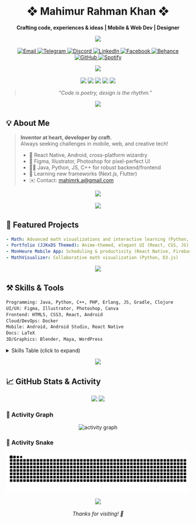 <!-- ================================================================ -->
<!-- ====================  Mahimur Rahman Khan  ===================== -->
<!-- ================================================================ -->

<h1 align="center">❖ Mahimur Rahman Khan ❖</h1>
<p align="center"><b>Crafting code, experiences & ideas | Mobile & Web Dev | Designer</b></p>

<!-- Unique Divider -->
<p align="center">
  <img src="https://raw.githubusercontent.com/mahimrahman/mahimrahman/main/.github/divider.svg" height="6" />
</p>

<!-- Unique Socials Section -->
<p align="center">
  <a href="mailto:mahimrk.a@gmail.com">
    <img src="https://img.shields.io/badge/Email-EA4335?style=flat-square&logo=gmail&logoColor=white" alt="Email" />
  </a>
  <a href="https://t.me/mahimrk">
    <img src="https://img.shields.io/badge/Telegram-0088CC?style=flat-square&logo=telegram&logoColor=white" alt="Telegram" />
  </a>
  <a href="https://discordapp.com/users/mahimrk">
    <img src="https://img.shields.io/badge/Discord-5865F2?style=flat-square&logo=discord&logoColor=white" alt="Discord" />
  </a>
  <a href="https://www.linkedin.com/in/mahimurrahman-khan/">
    <img src="https://img.shields.io/badge/LinkedIn-0077B5?style=flat-square&logo=linkedin&logoColor=white" alt="LinkedIn" />
  </a>
  <a href="https://www.facebook.com/mahimrahman.khan">
    <img src="https://img.shields.io/badge/Facebook-1877F2?style=flat-square&logo=facebook&logoColor=white" alt="Facebook" />
  </a>
  <a href="https://www.behance.net/mahimrahman">
    <img src="https://img.shields.io/badge/Behance-1769FF?style=flat-square&logo=behance&logoColor=white" alt="Behance" />
  </a>
  <a href="https://github.com/mahimrahman">
    <img src="https://img.shields.io/badge/GitHub-333?style=flat-square&logo=github&logoColor=white" alt="GitHub" />
  </a>
  <a href="https://open.spotify.com/user/mahimrk">
    <img src="https://img.shields.io/badge/Spotify-1DB954?style=flat-square&logo=spotify&logoColor=white" alt="Spotify" />
  </a>
</p>

<!-- Unique Divider -->
<p align="center">
  <img src="https://raw.githubusercontent.com/mahimrahman/mahimrahman/main/.github/divider.svg" height="6" />
</p>

<!-- Animated Badges -->
<p align="center">
  <img src="https://img.shields.io/badge/React%20Native-7F3FBF?style=for-the-badge&logo=react&logoColor=white" />
  <img src="https://img.shields.io/badge/Java-007396?style=for-the-badge&logo=java&logoColor=white" />
  <img src="https://img.shields.io/badge/Python-3776AB?style=for-the-badge&logo=python&logoColor=white" />
  <img src="https://img.shields.io/badge/UI%2FUX-FFD700?style=for-the-badge&logo=figma&logoColor=black" />
  <img src="https://img.shields.io/badge/Open%20Source-3DDC84?style=for-the-badge&logo=github&logoColor=white" />
</p>

<!-- Quote -->
<blockquote align="center"><i>
“Code is poetry, design is the rhythm.”<br>
</i></blockquote>

<!-- Unique Divider -->
<p align="center">
  <img src="https://raw.githubusercontent.com/mahimrahman/mahimrahman/main/.github/divider.svg" height="6" />
</p>

## 💡 About Me

> **Inventor at heart, developer by craft.**  
> Always seeking challenges in mobile, web, and creative tech!  
> - 📱 React Native, Android, cross-platform wizardry  
> - 🎨 Figma, Illustrator, Photoshop for pixel-perfect UI  
> - 🧑‍💻 Java, Python, JS, C++ for robust backend/frontend  
> - 🌱 Learning new frameworks (Next.js, Flutter)  
> - ✉️ Contact: [mahimrk.a@gmail.com](mailto:mahimrk.a@gmail.com)

<!-- Progress Bars -->
<p align="center">
  <img src="https://github-readme-stats.vercel.app/api/top-langs/?username=mahimrahman&layout=compact&theme=radical&hide=scss" />
</p>

<!-- Unique Divider -->
<p align="center">
  <img src="https://raw.githubusercontent.com/mahimrahman/mahimrahman/main/.github/divider.svg" height="6" />
</p>

## 🚀 Featured Projects

```yaml
- Math: Advanced math visualizations and interactive learning (Python, JavaScript)
- Portfolio (JJKxDS Themed): Anime-themed, elegant UI (React, CSS, JS)
- MonHeure Mobile App: Scheduling & productivity (React Native, Firebase)
- MathVisualizer: Collaborative math visualization (Python, D3.js)
```

<!-- Unique Divider -->
<p align="center">
  <img src="https://raw.githubusercontent.com/mahimrahman/mahimrahman/main/.github/divider.svg" height="6" />
</p>

## ⚒️ Skills & Tools

```txt
Programming: Java, Python, C++, PHP, Erlang, JS, Gradle, Clojure
UI/UX: Figma, Illustrator, Photoshop, Canva
Frontend: HTML5, CSS3, React, Android
Cloud/DevOps: Docker
Mobile: Android, Android Studio, React Native
Docs: LaTeX
3D/Graphics: Blender, Maya, WordPress
```

<details>
  <summary>Skills Table (click to expand)</summary>

<table>
  <thead>
    <tr>
      <th>Programming Languages</th>
      <th>UI/UX</th>
      <th>Frontend Technologies</th>
      <th>API Technologies</th>
      <th>Databases</th>
      <th>Cloud</th>
      <th>Mobile Development</th>
      <th>Tools</th>
      <th>Graphics/3D Design</th>
    </tr>
  </thead>
  <tbody>
    <tr>
      <td><img src="https://cdn.jsdelivr.net/gh/devicons/devicon/icons/java/java-original.svg" height="40" alt="java logo"  /></td>
      <td><img src="https://cdn.jsdelivr.net/gh/devicons/devicon/icons/figma/figma-original.svg" height="40" alt="figma logo"  /></td>
      <td><img src="https://cdn.jsdelivr.net/gh/devicons/devicon/icons/html5/html5-original.svg" height="40" alt="html5 logo"  /></td>
      <td></td>
      <td></td>
      <td><img src="https://cdn.jsdelivr.net/gh/devicons/devicon/icons/docker/docker-original.svg" height="40" alt="docker logo"  /></td>
      <td>  <img src="https://cdn.jsdelivr.net/gh/devicons/devicon/icons/android/android-original.svg" height="40" alt="android logo"  /></td>
      <td><img src="https://cdn.jsdelivr.net/gh/devicons/devicon@latest/icons/latex/latex-original.svg" height=\"40\" alt=\"Latex\" /></td>
      <td><img src="https://cdn.jsdelivr.net/gh/devicons/devicon/icons/illustrator/illustrator-plain.svg" height="40" alt="illustrator logo"  /></td>
    </tr>
    <tr>
      <td><img src="https://cdn.jsdelivr.net/gh/devicons/devicon/icons/python/python-original.svg" height="40" alt="python logo"  /></td>
      <td></td>
      <td><img src="https://cdn.jsdelivr.net/gh/devicons/devicon/icons/css3/css3-original.svg" height="40" alt="css3 logo"  /></td>
      <td></td>
      <td></td>
      <td></td>
      <td>  <img src="https://cdn.jsdelivr.net/gh/devicons/devicon/icons/androidstudio/androidstudio-original.svg" height="40" alt="androidstudio logo"  /></td>
      <td></td>
      <td> <img src="https://cdn.jsdelivr.net/gh/devicons/devicon/icons/photoshop/photoshop-plain.svg" height="40" alt="photoshop logo"  /></td>
    </tr>
    <tr>
      <td><img src="https://cdn.jsdelivr.net/gh/devicons/devicon@latest/icons/cplusplus/cplusplus-original.svg" height="40" alt="C++ logo"/></td>
      <td></td>
      <td></td>
      <td></td>
      <td></td>
      <td></td>
      <td></td>
      <td></td>
      <td>  <img src="https://cdn.jsdelivr.net/gh/devicons/devicon/icons/canva/canva-original.svg" height="40" alt="canva logo" /></td>
    </tr>
    <tr>
      <td><img src="https://cdn.jsdelivr.net/gh/devicons/devicon/icons/php/php-original.svg" height="40" alt="php logo"  /></td>
      <td></td>
      <td></td>
      <td></td>
      <td></td>
      <td></td>
      <td></td>
      <td></td>
      <td> <img src="https://cdn.jsdelivr.net/gh/devicons/devicon/icons/blender/blender-original.svg" height="40" alt="blender logo"  /></td>
    </tr>
    <tr>
      <td><img src="https://cdn.jsdelivr.net/gh/devicons/devicon/icons/erlang/erlang-original.svg" height="40" alt="erlang logo"/></td>
      <td></td>
      <td></td>
      <td></td>
      <td></td>
      <td></td>
      <td></td>
      <td></td>
      <td> <img src="https://cdn.jsdelivr.net/gh/devicons/devicon/icons/maya/maya-original.svg" height="40" alt="maya logo"  /></td>
    </tr>
    <tr>
      <td> <img src="https://cdn.jsdelivr.net/gh/devicons/devicon/icons/javascript/javascript-original.svg" height="40" alt="javascript logo"  /></td>
      <td></td>
      <td></td>
      <td></td>
      <td></td>
      <td></td>
      <td></td>
      <td></td>
      <td> <img src="https://cdn.jsdelivr.net/gh/devicons/devicon/icons/wordpress/wordpress-original.svg" height="40" alt="wordpress logo"  /></td>
    </tr>
    <tr>
      <td> <img src="https://cdn.jsdelivr.net/gh/devicons/devicon/icons/gradle/gradle-original.svg" height="40" alt="gradle logo"  /></td>
      <td></td>
      <td></td>
      <td></td>
      <td></td>
      <td></td>
      <td></td>
      <td></td>
      <td></td>
    </tr>
    <tr>
      <td><img src="https://cdn.jsdelivr.net/gh/devicons/devicon/icons/clojure/clojure-original.svg" height="40" alt="clojure logo"  /></td>
      <td></td>
      <td></td>
      <td></td>
      <td></td>
      <td></td>
      <td></td>
      <td></td>
      <td></td>
    </tr>
  </tbody>
</table>
</details>

<!-- Unique Divider -->
<p align="center">
  <img src="https://raw.githubusercontent.com/mahimrahman/mahimrahman/main/.github/divider.svg" height="6" />
</p>

## 📈 GitHub Stats & Activity

<p align="center">
  <img src="https://github-profile-summary-cards.vercel.app/api/cards/profile-details?username=mahimrahman&theme=radical" />
  <img src="http://github-profile-summary-cards.vercel.app/api/cards/stats?username=mahimrahman&theme=radical" />
</p>

### 🌱 Activity Graph

<p align="center">
  <img src="https://github-readme-activity-graph.vercel.app/graph?username=mahimrahman&custom_title=Mahim's%20GitHub%20Activity%20Graph&bg_color=0D1117&color=7F3FBF&line=7F3FBF&point=7F3FBF" alt="activity graph" />
</p>

### 🐍 Activity Snake

<p align="center">
  <img src="https://raw.githubusercontent.com/mahimrahman/mahimrahman/output/snake.svg" alt="activity snake" />
</p>

<!-- Unique Divider -->
<p align="center">
  <img src="https://raw.githubusercontent.com/mahimrahman/mahimrahman/main/.github/divider.svg" height="6" />
</p>

<p align="center"><i>Thanks for visiting! 🚀</i></p>